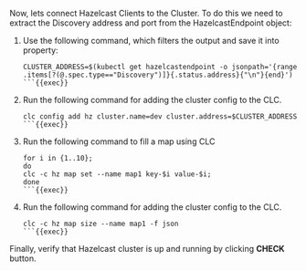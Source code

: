 Now, lets connect Hazelcast Clients to the Cluster. To do this we need to extract the Discovery address and port from the HazelcastEndpoint object:

1. Use the following command, which filters the output and save it into property:
    ```
    CLUSTER_ADDRESS=$(kubectl get hazelcastendpoint -o jsonpath='{range .items[?(@.spec.type=="Discovery")]}{.status.address}{"\n"}{end}')
    ```{{exec}}
   
2. Run the following command for adding the cluster config to the CLC.
    ```
    clc config add hz cluster.name=dev cluster.address=$CLUSTER_ADDRESS
    ```{{exec}}
   
3. Run the following command to fill a map using CLC
    ```
    for i in {1..10};
    do
    clc -c hz map set --name map1 key-$i value-$i;
    done
    ```{{exec}}
   
4. Run the following command for adding the cluster config to the CLC.
    ```
    clc -c hz map size --name map1 -f json
    ```{{exec}}
   
Finally, verify that Hazelcast cluster is up and running by clicking **CHECK** button.
